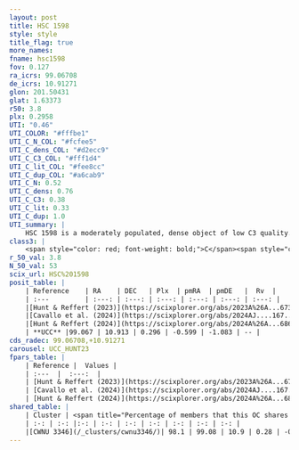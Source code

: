 ```yaml
---
layout: post
title: HSC 1598
style: style
title_flag: true
more_names: 
fname: hsc1598
fov: 0.127
ra_icrs: 99.06708
de_icrs: 10.91271
glon: 201.50431
glat: 1.63373
r50: 3.8
plx: 0.2958
UTI: "0.46"
UTI_COLOR: "#fffbe1"
UTI_C_N_COL: "#fcfee5"
UTI_C_dens_COL: "#d2ecc9"
UTI_C_C3_COL: "#fff1d4"
UTI_C_lit_COL: "#fee8cc"
UTI_C_dup_COL: "#a6cab9"
UTI_C_N: 0.52
UTI_C_dens: 0.76
UTI_C_C3: 0.38
UTI_C_lit: 0.33
UTI_C_dup: 1.0
UTI_summary: |
    HSC 1598 is a moderately populated, dense object of low C3 quality. It was recently reported in the literature. This object shares a large percentage of members with a later reported entry.
class3: |
    <span style="color: red; font-weight: bold;">C</span><span style="color: #FFC300; font-weight: bold;">B</span>
r_50_val: 3.8
N_50_val: 53
scix_url: HSC%201598
posit_table: |
    | Reference    | RA    | DEC   | Plx  | pmRA  | pmDE   |  Rv  |
    | :---         | :---: | :---: | :---: | :---: | :---: | :---: |
    |[Hunt & Reffert (2023)](https://scixplorer.org/abs/2023A%26A...673A.114H) | 99.051 | 10.915 | 0.293 | -0.593 | -1.067 | -- |
    |[Cavallo et al. (2024)](https://scixplorer.org/abs/2024AJ....167...12C) | 99.045 | 10.92 | 0.291 | -- | -- | -- |
    |[Hunt & Reffert (2024)](https://scixplorer.org/abs/2024A%26A...686A..42H) | 99.051 | 10.915 | 0.293 | -0.593 | -1.067 | -- |
    | **UCC** |99.067 | 10.913 | 0.296 | -0.599 | -1.083 | -- | 
cds_radec: 99.06708,+10.91271
carousel: UCC_HUNT23
fpars_table: |
    | Reference |  Values |
    | :---  |  :---:  |
    | [Hunt & Reffert (2023)](https://scixplorer.org/abs/2023A%26A...673A.114H) | `AV50=3.48, diffAV50=2.746, MOD50=12.429, logAge50=7.263` |
    | [Cavallo et al. (2024)](https://scixplorer.org/abs/2024AJ....167...12C) | `AV50=3.07, dMod50=12.34, logAge50=7.77, [Fe/H]50=0.71` |
    | [Hunt & Reffert (2024)](https://scixplorer.org/abs/2024A%26A...686A..42H) | `MassJ=793.578` |
shared_table: |
    | Cluster | <span title="Percentage of members that this OC shares with the ones listed">%</span>   | RA   | DEC   | Plx   | pmRA  | pmDE  | Rv | UTI |
    | :-: | :-: |:-: | :-: | :-: | :-: | :-: | :-: | :-: |
    |[CWNU 3346](/_clusters/cwnu3346/)| 98.1 | 99.08 | 10.9 | 0.28 | -0.59 | -1.12 | -- |0.1 |
---
```

